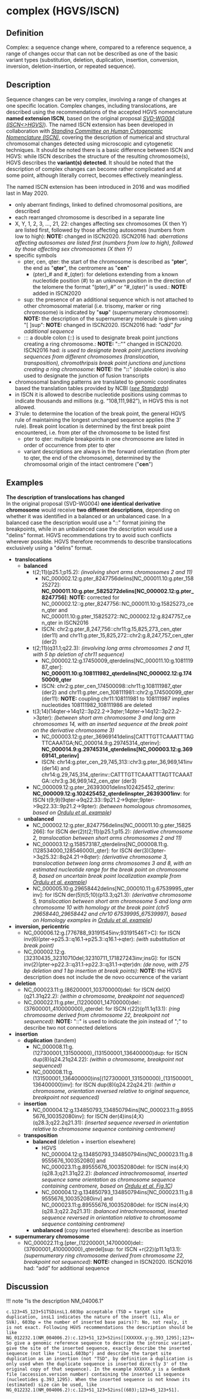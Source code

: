 # complex (HGVS/ISCN)

## Definition

Complex: a sequence change where, compared to a reference sequence, a range of changes occur that can not be described as one of the basic variant types (substitution, deletion, duplication, insertion, conversion, inversion, deletion-insertion, or repeated sequence).

## Description

Sequence changes can be very complex, involving a range of changes at one specific location. Complex changes, including translocations, are described using the recommendations of the accepted HGVS nomenclature **named extension ISCN**, based on the original proposal [_SVD-WG004 (ISCN<>HGVS)_](/consultation/SVD-WG004/)). The named ISCN extension has been developed in collaboration with [_Standing Committee on Human Cytogenomic Nomenclature (ISCN)_](/consultation/ISCN/), covering the description of numerical and structural chromosomal changes detected using microscopic and cytogenetic techniques. It should be noted there is a basic difference between ISCN and HGVS: while ISCN describes the structure of the resulting chromosome(s), HGVS describes the **variant(s) detected**. It should be noted that the description of complex changes can become rather complicated and at some point, although literally correct, becomes effectively meaningless.<br>

The named ISCN extension has been introduced in 2016 and was modified last in May 2020.<br>

* only aberrant findings, linked to defined chromosomal positions, are described
* each rearranged chromosome is described in a separate line
* X, Y, 1, 2, 3, ..., 21, 22: changes affecting sex chromosomes (X then Y) are listed first, followed by those affecting autosomes (numbers from low to high): **NOTE:**    changed in ISCN2020. ISCN2016 had: _aberrations affecting autosomes are listed first (numbers from low to high), followed by those affecting sex chromosomes (X then Y)_
* specific symbols
    * pter, cen, qter: the start of the chromosome is described as "**pter**", the end as "**qter**", the centromere as "**cen**"
        * (pter)\_# and #\_(qter): for deletions extending from a known nucleotide position (#) to an unknown position in the direction of the telomere the format “(pter)\_#” or “#\_(qter)” is used.: **NOTE:**    added in ISCN2020
    * sup: the presence of an additional sequence which is not attached to other chromosomal material (i.e. trisomy, marker or ring chromosome) is indicated by "**sup**" (supernumerary chromosome): **NOTE:**    the description of the supernumerary molecule is given using "[ ]sup": **NOTE:**    changed in ISCN2020. ISCN2016 had: _"add" for additional sequence_
    * ::: a double colon (::) is used to designate break point junctions creating a ring chromosome.: **NOTE:**    "::"" changed in ISCN2020. ISCN2016 had: _is used to designate break point junctions involving sequences from different chromosomes (translocation, transposition), chromothripsis break point junctions and junctions creating a ring chromosome_: **NOTE:**    the "**::**" (double colon) is also used to designate the junction of fusion transcripts
* chromosomal banding patterns are translated to genomic coordinates based the translation tables provided by NCBI ([_see Standards_](bg-material/standards/#ISCN))
* in ISCN it is allowed to describe nucleotide positions using commas to indicate thousands and millions (e.g. “108,111,982”), in HGVS this is not allowed.
* 3'rule: to determine the location of the break point, the general HGVS rule of maintaining the longest unchanged sequence applies (the 3' rule). Break point location is determined by the first break point encountered, i.e. from pter of the chromosome to be listed first
    * pter to qter: multiple breakpoints in one chromosome are listed in order of occurrence from pter to qter
    * variant descriptions are always in the forward orientation (from pter to qter, the end of the chromosome), determined by the chromosomal origin of the intact centromere ("**cen**")
## Examples

**The description of translocations has changed**<br>
In the original proposal (SVD-WG004) **one identical derivative chromosome** would receive **two different descriptions**, depending on whether it was identified in a balanced or an unbalanced case. In a balanced case the description would use a "::" format joining the breakpoints, while in an unbalanced case the description would use a "delins" format. HGVS recommendations try to avoid such conflicts wherever possible. HGVS therefore recommends to describe translocations exclusively using a "delins" format. 

* **translocations**
    * **balanced**
        * t(2;11)(p25.1;p15.2): _(involving short arms chromosomes 2 and 11)_
            * NC\_000002.12:g.pter\_8247756delins[NC\_000011.10:g.pter\_15825272]: **NC\_000011.10:g.pter\_5825272delins[NC\_000002.12:g.pter\_8247756]**: **NOTE:**    corrected for NC\_000002.12::g.pter\_8247756::NC\_000011.10:g.15825273\_cen\_qter and NC\_000011.10:g.pter\_15825272::NC\_000002.12:g.8247757\_cen\_qter in ISCN2016
            * ISCN: chr2:g.pter\_8,247,756::chr11:g.15,825,273\_cen\_qter (der11) and chr11:g.pter\_15,825,272::chr2:g.8,247,757\_cen\_qter (der2)
        * t(2;11)(q31.1;q22.3): _(involving long arms chromosomes 2 and 11, with 5 bp deletion of chr11 sequence)_
            * NC\_000002.12:g.17450009\_qterdelins[NC\_000011.10:g.108111987\_qter]: **NC\_000011.10:g.108111982\_qterdelins[NC\_000002.12:g.17450009\_qter**
            * ISCN: chr2:g.pter\_cen\_174500098::chr11:g.108111987\_qter (der2) and chr11:g.pter\_cen\_108111981::chr2:g.174500099\_qter (der11): **NOTE:**    coupling chr11:108111981 to 108111987 implies nucleotides 108111982\_108111986 are deleted
        * t(3;14)(14qter->14q12::3p22.2->3qter;14pter->14q12::3p22.2->3pter): _(between short arm chromosome 3 and long arm chromosomes 14, with an inserted sequence at the break point on the derivative chromosome 3)_
            * NC\_000003.12:g.pter\_36969141delins[CATTTGTTCAAATTTAGTTCAAATGA;NC\_000014.9:g.29745314\_qterinv]: **NC\_000014.9:g.29745314\_qterdelins[NC\_000003.12:g.36969141\_pterinv]**
            * ISCN: chr14:g.pter\_cen\_29,745,313::chr3:g.pter\_36,969,141inv (der14) and chr14:g.29,745,314\_qterinv::CATTTGTTCAAATTTAGTTCAAATGA::chr3:g.36,969,142\_cen\_qter (der3)
        * NC\_000009.12:g.pter\_26393001delins102425452\_qterinv: **NC\_000009.12:g.102425452\_qterdelinspter\_26393001inv**: for ISCN t(9;9)(9qter->9q22.33::9p21.2->9qter;9pter->9q22.33::9p21.2->9pter): _(between homologous chromosomes, based on [Ordulu et al. example](https://www.cell.com/ajhg/fulltext/S0002-9297(14)00172-4))_    
    * **unbalanced**
        * NC\_000002.12:g.pter\_8247756delins[NC\_000011.10:g.pter\_15825266]: for ISCN der(2)t(2;11)(p25.1;p15.2): _(derivative chromosome 2, translocation between short arms chromosomes 2 and 11)_
        * NC\_000003.12:g.158573187\_qterdelins[NC\_000008.11:g.(128534000\_128546000)\_qter]: for ISCN der(3)(3pter->3q25.32::8q24.21->8qter): _(derivative chromosome 3, translocation between long arms chromosomes 3 and 8, with an estimated nucleotide range for the break point on chromosome 8, based on uncertain break point localization example from [Ordulu et al. example](https://www.cell.com/ajhg/fulltext/S0002-9297(14)00172-4))_
        * NC\_000005.10:g.29658442delins[NC\_000010.11:g.67539995\_qterinv]: for ISCN der(5)t(5;10)(p13.3;q21.3): _(derivative chromosome 5, translocation between short arm chromosome 5 and long arm chromosome 10 with homology at the break point (chr5 29658440\_29658442 and chr10 67539995\_67539997), based on Homology examples in [Ordulu et al. example](https://www.cell.com/ajhg/fulltext/S0002-9297(14)00172-4))_
* **inversion, pericentric**
    * NC\_000006.12:g.[776788\_93191545inv;93191546T>C]: for ISCN inv(6)(pter->p25.3::q16.1->p25.3::q16.1->qter): _(with substitution at break point)_
    * NC\_000002.12:g.[32310435\_32310710del;32310711\_171827243inv;insG]: for ISCN inv(2)(pter->p22.3::q31.1->p22.3::q31.1->qter)dn: _(de novo, with 275 bp deletion and 1 bp insertion at break points)_: **NOTE:**    the HGVS description does not include the de novo occurrence of the variant
* **deletion**
    * NC_000023.11:g.(86200001\_103700000)del: for ISCN del(X)(q21.31q22.2): _(within a chromosome, breakpoint not sequenced)_
    * NC\_000022.11:g.pter\_(12200001\_14700000)del::(37600001\_410000000)\_qterdel: for ISCN r(22)(p11.1q13.1): _(ring chromosome derived from chromosome 22, breakpoint not sequenced)_: **NOTE:**    "::" is used to indicate the join instead of ";" to describe two not connected deletions
* **insertion**
    * **duplication**  (tandem)
        * NC\_000008.11:g.(127300001\_131500000)\_(131500001\_136400000)dup: for ISCN dup(8)(q24.21q24.22): _(within a chromosome, breakpoint not sequenced)_
        * NC\_000008.11:g.(131500001\_136400000)ins[(127300001\_131500000)\_(131500001\_136400000)inv]: for ISCN dup(8)(q24.22q24.21): _(within a chromosome, orientation reversed relative to original sequence, breakpoint not sequenced)_
    * **insertion**
        * NC\_000004.12:g.134850793\_134850794ins[NC\_000023.11:g.89555676\_100352080inv]: for ISCN der(4)ins(4;X)(q28.3;q22.2q21.31): _(inserted sequence reversed in orientation relative to chromosome sequence containing centromere)_
    * **transposition**
        * **balanced**  (deletion + insertion elsewhere)
            * HGVS NC\_000004.12:g.134850793\_134850794ins[NC\_000023.11:g.89555676\_100352080] and NC\_000023.11:g.89555676\_100352080del: for ISCN ins(4;X)(q28.3;q21.31q22.2): _(balanced intrachromosomal, inserted sequence same orientation as chromosome sequence containing centromere, based on [Ordulu et al. Fig.1C](https://www.cell.com/ajhg/fulltext/S0002-9297(14)00172-4))_
            * NC\_000004.12:g.134850793\_134850794ins[NC\_000023.11:g.89555676\_100352080inv] and NC\_000023.11:g.89555676\_100352080del: for ISCN ins(4;X)(q28.3;q22.2q21.31): _(balanced intrachromosomal, inserted sequence reversed in orientation relative to chromosome sequence containing centromere)_
        * **unbalanced**  (copy inserted elsewhere): describe as insertion
* **supernumerary chromosome**
    * NC\_000022.11:g.[pter\_(12200001\_14700000)del::(37600001\_410000000)\_qterdel]sup: for ISCN +r(22)(p11.1q13.1): _(supernumerary ring chromosome derived from chromosome 22, breakpoint not sequenced)_: **NOTE:**    changed in ISCN2020. ISCN2016 had: “add” for additional sequence
## Discussion

!!! note "Is the description NM_04006.1"

    c.123+45_123+51TSDinsL1.603bp acceptable (TSD = target site duplication, insL1 indicates the nature of the insert (L1, Alu or SVA), 603bp = the number of inserted base pairs)?: No, not realy, it is not exact. Following HGVS recommendations the description should be like NG_012232.1(NM_004006.2):c.123+51_123+52ins[[XXXXXX.y:g.393_1295];123+45_123+51]. So give a genomic reference sequence to describe the intronic variant, give the site of the inserted sequence, exactly describe the inserted sequence (not like "insL1.603bp") and describe the target site duplication as an insertion (not "TSD", by definition a duplication is only used when the duplicate sequence is inserted directly 3' of the original copy of that sequence). In the example XXXXXX.y is a GenBank file (accession.version number) containing the inserted L1 sequence (nucleotides g.393_1295). When the inserted sequence is not known its (estimated) size can be used, like NG_012232.1(NM_004006.2):c.123+51_123+52ins[(603);123+45_123+51].
